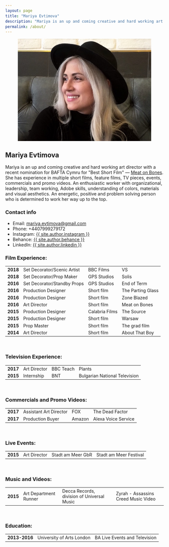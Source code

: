 ```yaml
---
layout: page
title: "Mariya Evtimova"
description: "Mariya is an up and coming creative and hard working art director with a recent nomination for BAFTA Cymru for ‘best short film’ — Meat on Bones. An energetic, positive and problem solving person who is determined to work her way up to the top."
permalink: /about/
---
```

<figure>
<img src="/assets/img/mariya.jpg">
</figure>

## Mariya Evtimova

Mariya is an up and coming creative and hard working art director with a recent nomination for BAFTA Cymru for "Best Short Film" — [Meat on Bones](/portfolio/film-meatonbones/). She has experience in multiple short films, feature films, TV pieces, events, commercials and promo videos. An enthusiastic worker with organizational, leadership, team working, Adobe skills, understanding of colors, materials and visual aesthetics. An energetic, positive and problem solving person who is determined to work her way up to the top.

### Contact info

- <span class="icon-mail"></span> Email: <a href="/contact/">mariya.evtimova@gmail.com</a>
- <span class="icon-phone"></span> Phone: +4407999279172
- <span class="icon-instagram"></span> Instagram: <a href="https://instagram.com/{{ site.author.instagram }}">{{ site.author.instagram }}</a>
- <span class="icon-behance"></span> Behance: <a href="https://behance.com/{{ site.author.behance }}">{{ site.author.behance }}</a>
- <span class="icon-linkedin"></span> LinkedIn: <a href="https://linkedin.com/{{ site.author.linkedin }}">{{ site.author.linkedin }}</a>

### Film Experience:

<table>
<tr>
<td><strong>2018</strong></td>
<td>Set Decorator/Scenic Artist</td>
<td>BBC Films</td>
<td>VS</td>
</tr>
<tr>
<td><strong>2018</strong></td>
<td>Set Decorator/Prop Maker</td>
<td>GPS Studios</td>
<td>Solis</td>
</tr>
<tr>
<td><strong>2016</strong></td>
<td>Set Decorator/Standby Props</td>
<td>GPS Studios</td>
<td>End of Term</td>
</tr>
<tr>
<td><strong>2016</strong></td>
<td>Production Designer</td>
<td>Short film</td>
<td>The Parting Glass</td>
</tr>
<tr>
<td><strong>2016</strong></td>
<td>Production Designer</td>
<td>Short film</td>
<td>Zone Blazed</td>
</tr>
<tr>
<td><strong>2016</strong></td>
<td>Art Director</td>
<td>Short film</td>
<td>Meat on Bones</td>
</tr>
<tr>
<td><strong>2015</strong></td>
<td>Production Designer</td>
<td>Calabria Films</td>
<td>The Source</td>
</tr>
<tr>
<td><strong>2015</strong></td>
<td>Production Designer</td>
<td>Short film</td>
<td>Warsaw</td>
</tr>
<tr>
<td><strong>2015</strong></td>
<td>Prop Master</td>
<td>Short film</td>
<td>The grad film</td>
</tr>
<tr>
<td><strong>2014</strong></td>
<td>Art Director</td>
<td>Short film</td>
<td>About That Boy</td>
</tr>
</table>
<p>&nbsp;</p>

### Television Experience:

<table>
<tr>
<td><strong>2017</strong></td>
<td>Art Director</td>
<td>BBC Teach</td>
<td>Plants</td>
</tr>
<tr>
<td><strong>2015</strong></td>
<td>Internship</td>
<td>BNT</td>
<td>Bulgarian National Television</td>
</tr>
</table>
<p>&nbsp;</p>

### Commercials and Promo Videos:

<table>
<tr>
<td><strong>2017</strong></td>
<td>Assistant Art Director</td>
<td>FOX</td>
<td>The Dead Factor</td>
</tr>
<tr>
<td><strong>2017</strong></td>
<td>Production Buyer</td>
<td>Amazon</td>
<td>Alexa Voice Service</td>
</tr>
</table>
<p>&nbsp;</p>

### Live Events:

<table>
<tr>
<td><strong>2015</strong></td>
<td>Art Director</td>
<td>Stadt am Meer GbR</td>
<td>Stadt am Meer Festival</td>
</tr>
</table>
<p>&nbsp;</p>

### Music and Videos:

<table>
<tr>
<td><strong>2015</strong></td>
<td>Art Department Runner</td>
<td>Decca Records, division of Universal Music</td>
<td>Zyrah - Assassins Creed Music Video</td>
</tr>
</table>
<p>&nbsp;</p>

### Education:

<table>
<tr>
<td><strong>2013-2016</strong></td>
<td>University of Arts London</td>
<td>BA Live Events and Television</td>
</tr>
</table>